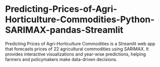 # Predicting-Prices-of-Agri-Horticulture-Commodities-Python-SARIMAX-pandas-Streamlit
Predicting Prices of Agri-Horticulture Commodities is a Streamlit web app that forecasts prices of  22 agricultural commodities using SARIMAX. It provides interactive visualizations and year-wise predictions, helping farmers and policymakers make data-driven decisions.
